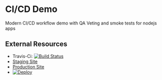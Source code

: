 # CI/CD Demo

Modern CI/CD workflow demo with QA Veting and smoke tests for nodejs apps


##  External Resources

* Travis-Ci: [![Build Status](https://travis-ci.org/denzuko/com.dwightaspencer.demos.cicd-workflow.png)](https://travis-ci.org/denzuko/com.dwightaspencer.demos.cicd-workflow)
* [Staging Site](https://cicd-demo-stage.herokuapp.com/)
* [Production Site](https://cicd-demo-production.herokuapp.com/)
* [![Deploy](https://www.herokucdn.com/deploy/button.svg)](https://heroku.com/deploy?template=https://github.com/denzuko/com.dwightaspencer.demos.cicd-workflow)
